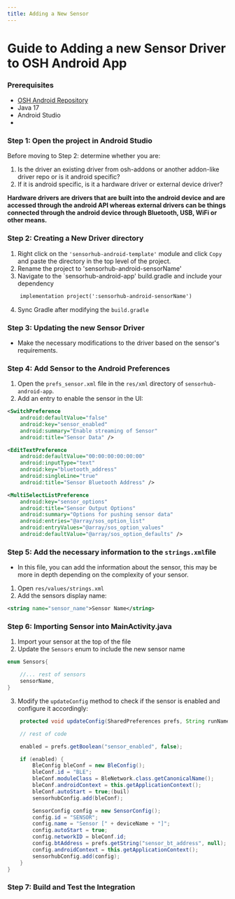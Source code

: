 ```yaml
---
title: Adding a New Sensor
---
```



# Guide to Adding a new Sensor Driver to OSH Android App

### Prerequisites
- [OSH Android Repository](https://github.com/opensensorhub/osh-android)
- Java 17
- Android Studio 
- 


<!-- **After following the [Build Guide](building.md) and ensuring the Android project is working. We can now add a new driver to the Android app.** -->

### Step 1: Open the project in Android Studio

Before moving to Step 2: determine whether you are:
1. Is the driver an existing driver from osh-addons or another addon-like driver repo or is it android specific?
2. If it is android specific, is it a hardware driver or external device driver? 

**Hardware drivers are drivers that are built into the android device and are accessed through the android API whereas 
external drivers can be things connected through the android device through Bluetooth, USB, WiFi or other means.**


### Step 2: Creating a New Driver directory
1. Right click on the `'sensorhub-android-template'` module and click `Copy` and paste the directory in the top level of the project. 
2. Rename the project to 'sensorhub-android-sensorName'
3. Navigate to the `sensorhub-android-app' build.gradle and include your dependency

```xml title="/res/xml/values/prefs_sensor.xml"
    implementation project(':sensorhub-android-sensorName')
```

4. Sync Gradle after modifying the `build.gradle`

### Step 3: Updating the new Sensor Driver
- Make the necessary modifications to the driver based on the sensor's requirements.

### Step 4: Add Sensor to the Android Preferences
1. Open the `prefs_sensor.xml` file in the `res/xml` directory of `sensorhub-android-app`.
2. Add an entry to enable the sensor in the UI:

```xml title="/res/xml/prefs_sensor.xml"
<SwitchPreference
    android:defaultValue="false"
    android:key="sensor_enabled"
    android:summary="Enable streaming of Sensor"
    android:title="Sensor Data" />

<EditTextPreference
    android:defaultValue="00:00:00:00:00:00"
    android:inputType="text"
    android:key="bluetooth_address"
    android:singleLine="true"
    android:title="Sensor Bluetooth Address" />

<MultiSelectListPreference
    android:key="sensor_options"
    android:title="Sensor Output Options"
    android:summary="Options for pushing sensor data"
    android:entries="@array/sos_option_list"
    android:entryValues="@array/sos_option_values"
    android:defaultValue="@array/sos_option_defaults" />

```


### Step 5: Add the necessary information to the `strings.xml`file
- In this file, you can add the information about the sensor, this may be more in depth depending on the complexity of your sensor. 
1. Open `res/values/strings.xml`
2. Add the sensors display name:

```xml
<string name="sensor_name">Sensor Name</string>
```

### Step 6: Importing Sensor into MainActivity.java
1. Import your sensor at the top of the file
2. Update the `Sensors` enum to include the new sensor name

```java title="/src/org/sensorhub.android/MainActvity.java"
enum Sensors{

    //... rest of sensors
    sensorName,
}

```


3. Modify the `updateConfig` method to check if the sensor is enabled and configure it accordingly:

```java title="/src/org/sensorhub.android/MainActvity.java"
    protected void updateConfig(SharedPreferences prefs, String runName) {

    // rest of code

    enabled = prefs.getBoolean("sensor_enabled", false);

    if (enabled) {
        BleConfig bleConf = new BleConfig();
        bleConf.id = "BLE";
        bleConf.moduleClass = BleNetwork.class.getCanonicalName();
        bleConf.androidContext = this.getApplicationContext();
        bleConf.autoStart = true;(buil)
        sensorhubConfig.add(bleConf);

        SensorConfig config = new SensorConfig();
        config.id = "SENSOR";
        config.name = "Sensor [" + deviceName + "]";
        config.autoStart = true;
        config.networkID = bleConf.id;
        config.btAddress = prefs.getString("sensor_bt_address", null);
        config.androidContext = this.getApplicationContext();
        sensorhubConfig.add(config);
    }
}
```

### Step 7: Build and Test the Integration
<!-- - After completing these steps, follow the [Build Guide](build.md) to compile and test your changes in the OSH Android app. -->
